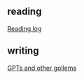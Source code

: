 ## reading

[Reading log](https://jd2504.github.io/lego/read.html)

## writing

[GPTs and other gollems](https://jd2504.github.io/exaro/harris_gollems.txt)
